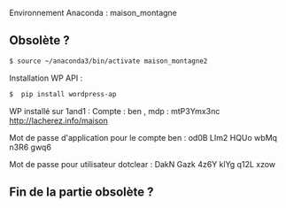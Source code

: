 Environnement Anaconda : maison_montagne

## Obsolète ?
```bash
$ source ~/anaconda3/bin/activate maison_montagne2
```

Installation WP API :

```bash
$  pip install wordpress-ap
```

WP installé sur 1and1 :
Compte : ben , mdp : mtP3Ymx3nc
http://lacherez.info/maison

Mot de passe d'application pour le compte ben : od0B LIm2 HQUo wbMq n3R6 gwq6

Mot de passe pour utilisateur dotclear : DakN Gazk 4z6Y klYg q12L xzow

## Fin de la partie obsolète ?
